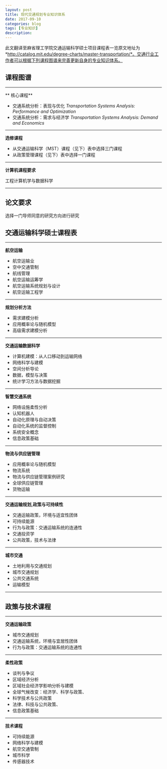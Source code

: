 ```yaml
---
layout: post
title: 现代交通规划专业知识体系
date: 2017-09-10
categories: blog
tags: [专业知识]
description: 
---
```

此文翻译至麻省理工学院交通运输科学硕士项目课程表一览原文地址为*http://catalog.mit.edu/degree-charts/master-transportation/*。交通行业工作者可以根据下列课程图谱来完善更新自身的专业知识体系。
## 课程图谱

***

** 核心课程**

* 交通系统分析：表现与优化 *Transportation Systems Analysis: Performance and Optimization*
* 交通系统分析：需求与经济学 *Transportation Systems Analysis: Demand and Economics*


***

**选修课程**
* 从交通运输科学（MST）课程（见下）表中选择三门课程
* 从政策管理课程（见下）表中选择一门课程

***

**计算机课程要求**

工程计算机学与数据科学

***

## 论文要求

选择一门导师同意的研究方向进行研究

## 交通运输科学硕士课程表

***

**航空运输**

* 航空运输业
* 空中交通管制
* 航线管理
* 航空运输运筹学
* 航空运输系统规划与设计
* 航空运输工程学

***

**规划分析方法**

* 需求建模分析
* 应用概率论与随机模型
* 高级需求建模分析

***

**交通运输数据科学**

* 计算机建模：从人口移动到运输网络
* 网络科学与建模
* 空间分析导论
* 数据，模型与决策
* 统计学习方法与数据挖掘

***

**智慧交通系统**

* 网络设施柔性分析
* 认知机器人
* 自动化原理与自动决策
* 自动化系统的监督控制
* 系统安全概念
* 信息政策基础

***

**物流与供应链管理**

* 应用概率论与随机模型
* 物流系统
* 物流与供应链管理案例研究
* 全球供应链管理
* 货物运输

***

**交通运输规划,政策与可持续性**

* 交通运输政策，环境与适宜性团体
* 可持续能源
* 行为与政策：交通运输系统的连通性
* 交通投资学
* 公共政策，技术与法律

***

**城市交通**

* 土地利用与交通规划
* 城市交通规划
* 公共交通系统
* 运输模型

***

## 政策与技术课程

***

**交通运输政策**

* 城市交通规划
* 交通运输系统，环境与宜居性团体
* 行为与政策：交通运输系统的连通性


***

**柔性政策**

* 谈判与争议
* 区域经济分析
* 区域社会经济学影响分析与建模
* 全球气候改变：经济学、科学与政策、
* 科学技术与公共政策
* 法律、科技与公共政策、
* 信息政策基础


***


**技术课程**

* 可持续能源
* 网络科学与建模
* 航空交通管制
* 城市科学
* 传感器技术